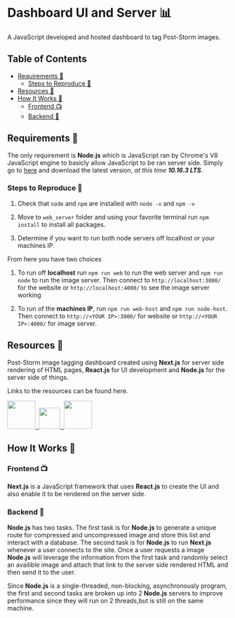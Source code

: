 # Dashboard UI and Server 📊 <!-- omit in toc -->
A JavaScript developed and hosted dashboard to tag Post-Storm images.

## Table of Contents <!-- omit in toc -->

- [Requirements 📝](#requirements-)
	- [Steps to Reproduce 🔎](#steps-to-reproduce-)
- [Resources 💎](#resources-)
- [How It Works 🤔](#how-it-works-)
	- [Frontend 📺](#frontend-)
	- [Backend 📡](#backend-)

## Requirements 📝

The only requirement is **Node.js** which is JavaScript ran by Chrome's V8 JavaScript engine to basicly allow JavaScript to be ran server side. Simply go to [here](https://nodejs.org/en/) and download the latest version, *at this time **10.16.3 LTS***.

### Steps to Reproduce 🔎

1. Check that `node` and `npm` are installed with `node -v` and `npm -v`

2. Move to `web_server` folder and using your favorite terminal run `npm install` to install all packages. 

3. Determine if you want to run both node servers off localhost or your machines IP.

From here you have two choices 

1. To run off **localhost** run `npm run web` to run the web server and `npm run node` to run the image server. Then connect to `http://localhost:3000/` for the website or `http://localhost:4000/` to see the image server working

2. To run of the **machines IP**, run `npm run web-host` and `npm run node-host`. Then connect to `http://<YOUR IP>:3000/` for website or `http://<YOUR IP>:4000/` for image server.

## Resources 💎
Post-Storm image tagging dashboard created using **Next.js** for server side rendering of HTML pages, **React.js** for UI development and **Node.js** for the server side of things.

Links to the resources can be found here.

<p >

<a href="https://nextjs.org/">
	<kbd>
		<img src="https://seeklogo.com/images/N/next-js-logo-7929BCD36F-seeklogo.com.png" width="64">
	</kbd>
</a>
<a href="https://reactjs.org/">
	<kbd>
		<img src="https://cdn4.iconfinder.com/data/icons/logos-3/600/React.js_logo-512.png" width="48">
	</kbd>
</a>
<a href="https://nodejs.org/">
	<kbd>
		<img src="https://nodejs.org/static/images/logos/nodejs-new-pantone-black.png" width="64">
	</kbd>
</a>


</p>


<p align="center">
  
</p>

## How It Works 🤔

### Frontend 📺
**Next.js** is a JavaScript framework that uses **React.js** to create the UI and also enable it to be rendered on the server side.

### Backend 📡
**Node.js** has two tasks. The first task is for **Node.js** to generate a unique route for compressed and uncompressed image and store this list and interact with a database. The second task is for **Node.js** to run **Next.js** whenever a user connects to the site. Once a user requests a image **Node.js** will leverage the information from the first task and randomly select an availible image and attach that link to the server side rendered HTML and then send it to the user.

Since **Node.js** is a  single-threaded, non-blocking, asynchronously program, the first and second tasks are broken up into 2 **Node.js** servers to improve performance since they will run on 2 threads,but is still on the same machine.
